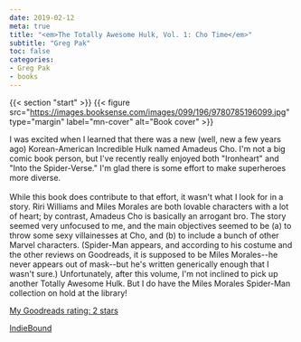 ```yaml
---
date: 2019-02-12
meta: true
title: "<em>The Totally Awesome Hulk, Vol. 1: Cho Time</em>"
subtitle: "Greg Pak"
toc: false
categories:
- Greg Pak
- books
---
```


{{< section "start" >}}
{{< figure src="https://images.booksense.com/images/099/196/9780785196099.jpg" type="margin" label="mn-cover" alt="Book cover" >}}

I was excited when I learned that there was a new (well, new a few years ago) Korean-American Incredible Hulk named Amadeus Cho. I'm not a big comic book person, but I've recently really enjoyed both "Ironheart" and "Into the Spider-Verse." I'm glad there is some effort to make superheroes more diverse.<br /><br />While this book does contribute to that effort, it wasn't what I look for in a story. Riri Williams and Miles Morales are both lovable characters with a lot of heart; by contrast, Amadeus Cho is basically an arrogant bro. The story seemed very unfocused to me, and the main objectives seemed to be (a) to throw some sexy villainesses at Cho, and (b) to include a bunch of other Marvel characters. (Spider-Man appears, and according to his costume and the other reviews on Goodreads, it is supposed to be Miles Morales--he never appears out of mask--but he's written generically enough that I wasn't sure.) Unfortunately, after this volume, I'm not inclined to pick up another Totally Awesome Hulk. But I do have the Miles Morales Spider-Man collection on hold at the library!

[My Goodreads rating: 2 stars](https://www.goodreads.com/review/show/2702894671)  

[IndieBound](https://www.indiebound.org/book/9780785196099)
